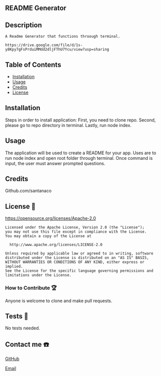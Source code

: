 ## README Generator

## Description
    
    A Readme Generator that functions throough terminal. 
    
    https://drive.google.com/file/d/1s-y8Kpy7gFsPrduiMMdd2dljFThU7Ycu/view?usp=sharing

## Table of Contents

- [Installation](#installation)
- [Usage](#usage)
- [Credits](#credits)
- [License](#license)

## Installation

Steps in order to install application: First, you need to clone repo. Second, please go to repo directory in terminal. Lastly, run node index.

## Usage

The application will be used to create a README for your app. Uses are to run node index and open root folder through terminal. Once command is input, the user must answer prompted questions.

## Credits

Github.com/santanaco

## License 🪪

https://opensource.org/licenses/Apache-2.0


    Licensed under the Apache License, Version 2.0 (the "License");
    you may not use this file except in compliance with the License.
    You may obtain a copy of the License at
 
      http://www.apache.org/licenses/LICENSE-2.0
 
    Unless required by applicable law or agreed to in writing, software
    distributed under the License is distributed on an "AS IS" BASIS,
    WITHOUT WARRANTIES OR CONDITIONS OF ANY KIND, either express or implied.
    See the License for the specific language governing permissions and
    limitations under the License.
    

### How to Contribute 🏆

Anyone is welcome to clone and make pull requests.

## Tests 🧩

No tests needed.

## Contact me ☎️

[GitHub](github.com/santanaco)

[Email](imanisantana99@gmail.com)
